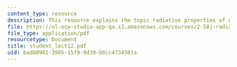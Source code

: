 ```yaml
---
content_type: resource
description: This resource explains the topic radiative properties of gases.
file: https://ol-ocw-studio-app-qa.s3.amazonaws.com/courses/2-58j-radiative-transfer-spring-2006/bad88981390515f99d39b0cc4734501a_student_lect12.pdf
file_type: application/pdf
resourcetype: Document
title: student_lect12.pdf
uid: bad88981-3905-15f9-9d39-b0cc4734501a
---
```

